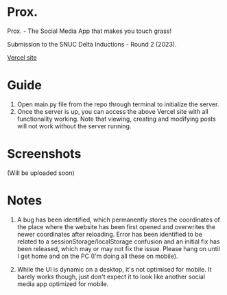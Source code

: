 # Prox.
Prox. - The Social Media App that makes you touch grass!

Submission to the SNUC Delta Inductions - Round 2 (2023).

[Vercel site](https://prox-by-hotaru.vercel.app/)

# Guide
1. Open main.py file from the repo through terminal to initialize the server.
2. Once the server is up, you can access the above Vercel site with all functionality working. Note that viewing, creating and modifying posts will not work without the server running.

# Screenshots
(Will be uploaded soon)

# Notes
1. A bug has been identified, which permanently stores the coordinates of the place where the website has been first opened and overwrites the newer coordinates after reloading. Error has been identified to be related to a sessionStorage/localStorage confusion and an initial fix has been released, which may or may not fix the issue. Please hang on until I get home and on the PC (I'm doing all these on mobile).

2. While the UI is dynamic on a desktop, it's not optimised for mobile. It barely works though, just don't expect it to look like another social media app optimized for mobile.
